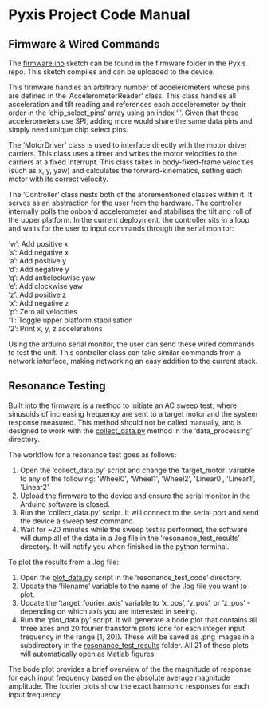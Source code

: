 # Pyxis Project Code Manual

## Firmware & Wired Commands

The [firmware.ino](https://gitlab.cecs.anu.edu.au/u5845781/engn4221_pyxis/-/blob/master/firmware/firmware.ino) sketch can be found in the firmware folder in the Pyxis repo. This sketch compiles and can be uploaded to the device.

This firmware handles an arbitrary number of accelerometers whose pins are defined in the ‘AccelerometerReader’ class. This class handles all acceleration and tilt reading and references each accelerometer by their order in the ‘chip_select_pins’ array using an index ‘i’. Given that these accelerometers use SPI, adding more would share the same data pins and simply need unique chip select pins.

The ‘MotorDriver’ class is used to interface directly with the motor driver carriers. This class uses a timer and writes the motor velocities to the carriers at a fixed interrupt. This class takes in body-fixed-frame velocities (such as x, y, yaw) and calculates the forward-kinematics, setting each motor with its correct velocity.

The ‘Controller’ class nests both of the aforementioned classes within it. It serves as an abstraction for the user from the hardware. The controller internally polls the onboard accelerometer and stabilises the tilt and roll of the upper platform. In the current deployment, the controller sits in a loop and waits for the user to input commands through the serial monitor:

‘w’: Add positive x<br>
‘s’: Add negative x<br>
‘a’: Add positive y<br>
‘d’: Add negative y<br>
‘q’: Add anticlockwise yaw<br>
‘e’: Add clockwise yaw<br>
‘z’: Add positive z<br>
‘x’: Add negative z<br>
‘p’: Zero all velocities<br>
‘1’: Toggle upper platform stabilisation<br>
‘2’: Print x, y, z accelerations<br>

Using the arduino serial monitor, the user can send these wired commands to test the unit. This controller class can take similar commands from a network interface, making networking an easy addition to the current stack.


## Resonance Testing

Built into the firmware is a method to initiate an AC sweep test, where sinusoids of increasing frequency are sent to a target motor and the system response measured. This method should not be called manually, and is designed to work with the [collect_data.py](https://gitlab.cecs.anu.edu.au/u5845781/engn4221_pyxis/-/blob/master/resonance_test_code/collect_data.py) method in the ‘data_processing’ directory.

The workflow for a resonance test goes as follows:
1. Open the ‘collect_data.py’ script and change the ‘target_motor’ variable to any of the following: 'Wheel0',  'Wheel1', 'Wheel2', 'Linear0', 'Linear1', 'Linear2'
2. Upload the firmware to the device and ensure the serial monitor in the Arduino software is closed.
3. Run the ‘collect_data.py’ script. It will connect to the serial port and send the device a sweep test command.
4. Wait for ~20 minutes while the sweep test is performed, the software will dump all of the data in a .log file in the ‘resonance_test_results’ directory. It will notify you when finished in the python terminal.

To plot the results from a .log file:
1. Open the [plot_data.py](https://gitlab.cecs.anu.edu.au/u5845781/engn4221_pyxis/-/blob/master/resonance_test_code/plot_data.py) script in the ‘resonance_test_code’ directory.
2. Update the ‘filename’ variable to the name of the .log file you want to plot.
3. Update the ‘target_fourier_axis’ variable to ‘x_pos’, ‘y_pos’, or ‘z_pos’ - depending on which axis you are interested in seeing.
4. Run the ‘plot_data.py’ script. It will generate a bode plot that contains all three axes and 20 fourier transform plots (one for each integer input frequency in the range [1, 20]). These will be saved as .png images in a subdirectory in the [resonance_test_results](https://gitlab.cecs.anu.edu.au/u5845781/engn4221_pyxis/-/tree/master/resonance_test_results) folder. All 21 of these plots will automatically open as Matlab figures.

The bode plot provides a brief overview of the the magnitude of response for each input frequency based on the absolute average magnitude amplitude. The fourier plots show the exact harmonic responses for each input frequency.
